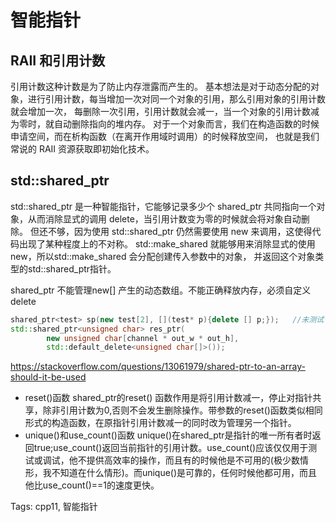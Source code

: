 # 智能指针

## RAII 和引用计数

引用计数这种计数是为了防止内存泄露而产生的。 基本想法是对于动态分配的对象，进行引用计数，每当增加一次对同一个对象的引用，那么引用对象的引用计数就会增加一次， 每删除一次引用，引用计数就会减一，当一个对象的引用计数减为零时，就自动删除指向的堆内存。
对于一个对象而言，我们在构造函数的时候申请空间，而在析构函数（在离开作用域时调用）的时候释放空间， 也就是我们常说的 RAII 资源获取即初始化技术。

## std::shared_ptr

std::shared_ptr 是一种智能指针，它能够记录多少个 shared_ptr 共同指向一个对象，从而消除显式的调用 delete，当引用计数变为零的时候就会将对象自动删除。
但还不够，因为使用 std::shared_ptr 仍然需要使用 new 来调用，这使得代码出现了某种程度上的不对称。
std::make_shared 就能够用来消除显式的使用 new，所以std::make_shared 会分配创建传入参数中的对象， 并返回这个对象类型的std::shared_ptr指针。

shared_ptr 不能管理new[] 产生的动态数组。不能正确释放内存，必须自定义delete

```cpp
shared_ptr<test> sp(new test[2], [](test* p){delete [] p;});   //未测试
std::shared_ptr<unsigned char> res_ptr(
        new unsigned char[channel * out_w * out_h],
        std::default_delete<unsigned char[]>());
```

https://stackoverflow.com/questions/13061979/shared-ptr-to-an-array-should-it-be-used

* reset()函数
  shared_ptr的reset() 函数作用是将引用计数减一，停止对指针共享，除非引用计数为0,否则不会发生删除操作。带参数的reset()函数类似相同形式的构造函数，在原指针引用计数减一的同时改为管理另一个指针。
* unique()和use_count()函数
  unique()在shared_ptr是指针的唯一所有者时返回true;use_count()返回当前指针的引用计数。use_count()应该仅仅用于测试或调试，他不提供高效率的操作，而且有的时候他是不可用的(极少数情形，我不知道在什么情形)。而unique()是可靠的，任何时候他都可用，而且他比use_count()==1的速度更快。

Tags:
  cpp11, 智能指针